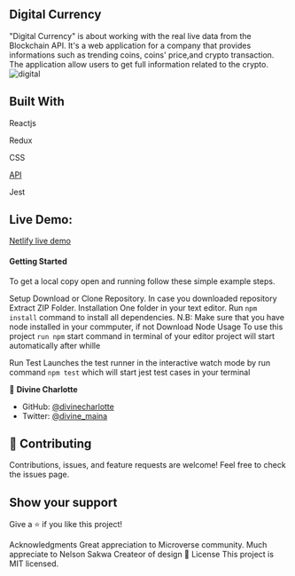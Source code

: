 ## Digital Currency
"Digital Currency" is about working with the real live data from the Blockchain API. It's a web application for a company that provides informations such as trending coins, coins' price,and crypto transaction. The application allow users to get full information related to the crypto.
![digital](https://user-images.githubusercontent.com/60146030/210275519-7ebc0938-e8c7-4570-8b0c-3abae44752c4.PNG)


## Built With
Reactjs

Redux

CSS

[API](https://api.coincap.io/v2/assets)


Jest

## Live Demo:
[Netlify live demo](https://62f13dad01129e06f6a87b43--glowing-faun-3220e8.netlify.app/)
#### Getting Started
To get a local copy open and running follow these simple example steps.

Setup
Download or Clone Repository.
In case you downloaded repository Extract ZIP Folder.
Installation
One folder in your text editor.
Run `npm install` command to install all dependencies. N.B: Make sure that you have node installed in your commputer, if not Download Node
Usage
To use this project `run npm` start command in terminal of your editor project will start automatically after whille

Run Test
Launches the test runner in the interactive watch mode by run command `npm test` which will start jest test cases in your terminal

👤 **Divine Charlotte**

- GitHub: [@divinecharlotte](https://github.com/divinecharlotte)
- Twitter: [@divine_maina](https://twitter.com/divine_maina)

## 🤝 Contributing
Contributions, issues, and feature requests are welcome! Feel free to check the issues page.

## Show your support
Give a ⭐️ if you like this project!

Acknowledgments
Great appreciation to Microverse community.
Much appreciate to Nelson Sakwa Createor of design
📝 License
This project is MIT licensed.
